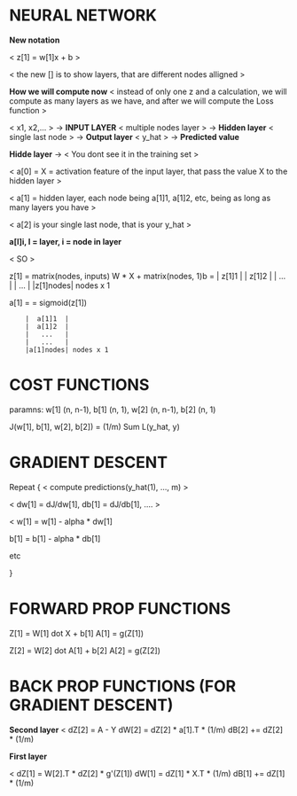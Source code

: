 # NEURAL NETWORK

**New notation**

< z[1] = w[1]x + b >

< the new [] is to show layers, that are different nodes alligned >

**How we will compute now**
< instead of only one z and a calculation, we will compute as many layers as we have, and after we will compute the Loss function >

< x1, x2,... > -> **INPUT LAYER**
< multiple nodes layer > -> **Hidden layer**
< single last node > -> **Output layer**
< y_hat > -> **Predicted value**

**Hidde layer** -> < You dont see it in the training set >

< a[0] = X = activation feature of the input layer, that pass the value X to the hidden layer >

< a[1] = hidden layer, each node being a[1]1, a[1]2, etc, being as long as many layers you have >

< a[2] is your single last node, that is your y_hat >

**a[l]i, l = layer, i = node in layer**

< SO >


z[1] = matrix(nodes, inputs) W * X + matrix(nodes, 1)b = 
		|  z[1]1  |
		|  z[1]2  |
		|   ...   |
		|   ...	  |
		|z[1]nodes| nodes x 1



a[1] =				= sigmoid(z[1])
 		
		|  a[1]1  |
		|  a[1]2  |
		|   ...   |
		|   ...	  |
		|a[1]nodes| nodes x 1


# COST FUNCTIONS

paramns: w[1] (n, n-1), b[1] (n, 1), w[2] (n, n-1), b[2] (n, 1)

J(w[1], b[1], w[2], b[2]) = (1/m) Sum L(y_hat, y)

# GRADIENT DESCENT

Repeat {
  < compute predictions(y_hat(1), ..., m) >

< dw[1] = dJ/dw[1], db[1] = dJ/db[1], .... >

< w[1] = w[1] - alpha * dw[1]

  b[1] = b[1] - alpha * db[1]

  etc
>

}


# FORWARD PROP FUNCTIONS

Z[1] = W[1] dot X + b[1]
A[1] = g(Z[1])

Z[2] = W[2] dot A[1] + b[2]
A[2] = g(Z[2])

# BACK PROP FUNCTIONS (FOR GRADIENT DESCENT)

**Second layer**
< dZ[2] = A - Y
  dW[2] = dZ[2] * a[1].T * (1/m)
  dB[2] += dZ[2] * (1/m)
>

**First layer**

< dZ[1] = W[2].T * dZ[2] * g'(Z[1])
  dW[1] = dZ[1] * X.T * (1/m)
  dB[1] += dZ[1] * (1/m)
>

 


















